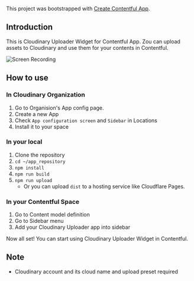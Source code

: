 This project was bootstrapped with [Create Contentful App](https://github.com/contentful/create-contentful-app).

## Introduction

This is Cloudinary Uploader Widget for Contentful App. 
Zou can upload assets to Cloudinary and use them for your contents in Contentful.

![Screen Recording](https://raw.github.com/wiki/xxbxxqxx/contentful-app-cloudinary-uploader/images/screen-recording-app.gif)

## How to use

### In Cloudinary Organization
1. Go to Organision's App config page.
2. Create a new App
3. Check `App configuration screen` and `Sidebar` in Locations
4. Install it to your space

### In your local
1. Clone the repository
2. `cd ~/app_repository`
3. `npm install`
4. `npm run build`
5. `npm run upload`
    - Or you can upload `dist` to a hosting service like Cloudflare Pages.

### In your Contentful Space
1. Go to Content model definition
2. Go to Sidebar menu
3. Add your Cloudinary Uploader app into sidebar

Now all set!
You can start using Cloudinary Uploader Widget in Contentful.

## Note
- Cloudinary account and its cloud name and upload preset required
